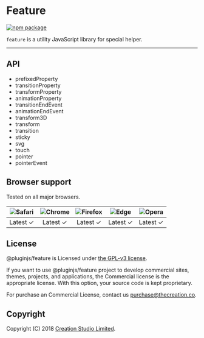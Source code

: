 # Feature

[![npm package](https://img.shields.io/npm/v/@pluginjs/feature.svg)](https://www.npmjs.com/package/@pluginjs/feature)

`feature` is a utility JavaScript library for special helper.

---

## API

- prefixedProperty
- transitionProperty
- transformProperty
- animationProperty
- transitionEndEvent
- animationEndEvent
- transform3D
- transform
- transition
- sticky
- svg
- touch
- pointer
- pointerEvent

## Browser support

Tested on all major browsers.

| <img src="https://raw.githubusercontent.com/alrra/browser-logos/master/src/safari/safari_32x32.png" alt="Safari"> | <img src="https://raw.githubusercontent.com/alrra/browser-logos/master/src/chrome/chrome_32x32.png" alt="Chrome"> | <img src="https://raw.githubusercontent.com/alrra/browser-logos/master/src/firefox/firefox_32x32.png" alt="Firefox"> | <img src="https://raw.githubusercontent.com/alrra/browser-logos/master/src/edge/edge_32x32.png" alt="Edge"> | <img src="https://raw.githubusercontent.com/alrra/browser-logos/master/src/opera/opera_32x32.png" alt="Opera"> |
|:--:|:--:|:--:|:--:|:--:|
| Latest ✓ | Latest ✓ | Latest ✓ | Latest ✓ | Latest ✓ |

## License

@pluginjs/feature is Licensed under [the GPL-v3 license](LICENSE).

If you want to use @pluginjs/feature project to develop commercial sites, themes, projects, and applications, the Commercial license is the appropriate license. With this option, your source code is kept proprietary.

For purchase an Commercial License, contact us purchase@thecreation.co.

## Copyright

Copyright (C) 2018 [Creation Studio Limited](creationstudio.com).
